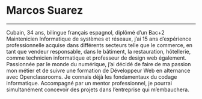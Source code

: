 # Marcos Suarez
---------------------------------------------------------------------
Cubain, 34 ans, bilingue français espagnol, diplômé d’un Bac+2 Maintenicien Informatique de systèmes et réseaux, j’ai 15 ans d’expérience professionnelle acquise dans différents secteurs telle que le commerce, en tant que vendeur responsable, dans le bâtiment, la restauration, hôtellerie, comme technicien informatique et professeur de design web également. 
Passionnée par le monde du numérique, j’ai décidé de faire de ma passion mon métier et de suivre une formation de Développeur Web en alternance avec Openclassrooms.
Je connais déjà les fondamentaux du codage informatique. Accompagné par un mentor professionnel, je pourrai simultanément concevoir des projets dans l’entreprise qui m’embauchera. 
